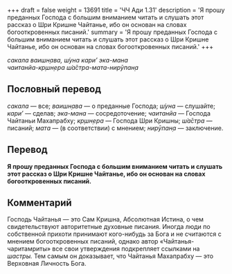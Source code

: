 +++
draft = false
weight = 13691
title = 'ЧЧ Ади 1.31'
description = 'Я прошу преданных Господа с большим вниманием читать и слушать этот рассказ о Шри Кришне Чайтанье, ибо он основан на словах богооткровенных писаний.'
summary = 'Я прошу преданных Господа с большим вниманием читать и слушать этот рассказ о Шри Кришне Чайтанье, ибо он основан на словах богооткровенных писаний.'
+++

_сакала ваишн̣ава, ш́уна кари’ эка-мана  
чаитанйа-кр̣шн̣ера ш́а̄стра-мата-нирӯпан̣а_

## Пословный перевод

_сакала_ — все; _ваишн̣ава_ — о преданные Господа; _ш́уна_ — слушайте; _кари’_ — сделав; _эка_\-_мана_ — сосредоточение; _чаитанйа_ — Господа Чайтаньи Махапрабху; _кр̣шн̣ера_ — Господа Шри Кришны; _ш́а̄стра_ — писаний; _мата_ — (в соответствии) с мнением; _нирӯпан̣а_ — заключение.

## Перевод

**Я прошу преданных Господа с большим вниманием читать и слушать этот рассказ о Шри Кришне Чайтанье, ибо он основан на словах богооткровенных писаний.**

## Комментарий

Господь Чайтанья — это Сам Кришна, Абсолютная Истина, о чем свидетельствуют авторитетные духовные писания. Иногда люди по собственной прихоти принимают кого-нибудь за Бога и не считаются с мнением богооткровенных писаний, однако автор «Чайтанья-чаритамриты» все свои утверждения подкрепляет ссылками на _шастры._ Тем самым он доказывает, что Чайтанья Махапрабху — это Верховная Личность Бога.
